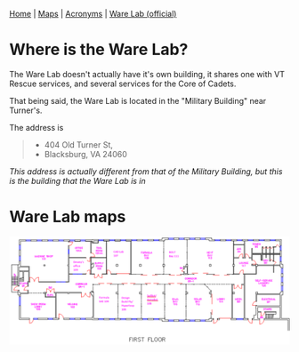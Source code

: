[Home](https://nmstamps.github.io/WareLab/) | [Maps](map.md) | [Acronyms](acronyms.md) | [Ware Lab (official)](https://eng.vt.edu/warelab.html)

# Where is the Ware Lab?

The Ware Lab doesn't actually have it's own building, it shares one with VT Rescue services, and several services for the Core of Cadets.

That being said, the Ware Lab is located in the "Military Building" near Turner's.

The address is
> * 404 Old Turner St,
> * Blacksburg, VA 24060

*This address is actually different from that of the Military Building, but this is the building that the Ware Lab is in*

# Ware Lab maps

![Ware Lab Map](WareLabMap.png)
